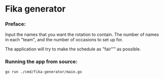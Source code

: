 # Fika generator


### Preface: 
Input the names that you want the rotation to contain. The number of names in
each "team", and the number of occasions to set up for.

The application will try to make the schedule as "fair"&#8482; as possible.


### Running the app from source: 

```bash
go run ./cmd/fika-generator/main.go
```
